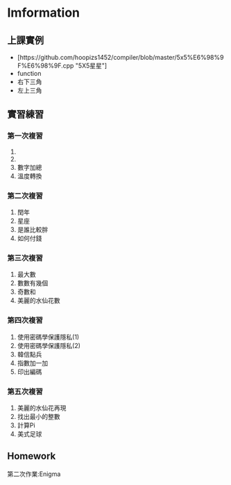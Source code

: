 # Imformation

上課實例
--------
<ul>
  <li>[https://github.com/hoopizs1452/compiler/blob/master/5x5%E6%98%9F%E6%98%9F.cpp "5X5星星"]</li>
  <li>function</li>
  <li>右下三角</li>
  <li>左上三角</li>
</ul>

實習練習
--------
<h3>第一次複習</h3>
<ol>
  <li></li>
  <li></li>
  <li>數字加總</li>
  <li>溫度轉換</li>
</ol>
<h3>第二次複習</h3>
<ol>
  <li>閏年</li>
  <li>星座</li>
  <li>是誰比較胖</li>
  <li>如何付錢</li>
</ol>
<h3>第三次複習</h3>
<ol>
  <li>最大數</li>
  <li>數數有幾個</li>
  <li>奇數和</li>
  <li>美麗的水仙花數</li>
</ol>
<h3>第四次複習</h3>
<ol>
  <li>使用密碼學保護隱私(1)</li>
  <li>使用密碼學保護隱私(2)</li>
  <li>韓信點兵</li>
  <li>指數加一加</li>
  <li>印出編碼</li>
</ol>
<h3>第五次複習</h3>
<ol>
  <li>美麗的水仙花再現</li>
  <li>找出最小的整數</li>
  <li>計算Pi</li>
  <li>美式足球</li>
</ol>
  
Homework
--------
第二次作業:Enigma
